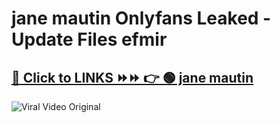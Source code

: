 
 # jane mautin Onlyfans Leaked - Update Files efmir

## <h2><a href="https://clipsfans.com/jane_mautin&ref=git">🔗 Click to LINKS ⏩⏩ 👉 🟢 jane mautin </a></h2>

<a href="https://clipsfans.com/jane_mautin&ref=git" rel="nofollow" data-target="animated-image.originalLink"><img src="https://i.ibb.co.com/xMMVF88/686577567.gif" alt="Viral Video Original" style="max-width: 100%; display: inline-block;" data-target="animated-image.originalImage"></a>

